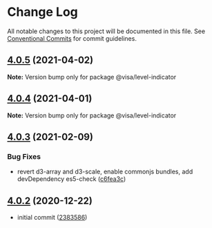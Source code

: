 # Change Log

All notable changes to this project will be documented in this file.
See [Conventional Commits](https://conventionalcommits.org) for commit guidelines.

## [4.0.5](https://github.com/visa/visa-chart-components/compare/@visa/level-indicator@4.0.4...@visa/level-indicator@4.0.5) (2021-04-02)

**Note:** Version bump only for package @visa/level-indicator





## [4.0.4](https://github.com/visa/visa-chart-components/compare/@visa/level-indicator@4.0.3...@visa/level-indicator@4.0.4) (2021-04-01)

**Note:** Version bump only for package @visa/level-indicator





## [4.0.3](https://github.com/visa/visa-chart-components/compare/@visa/level-indicator@4.0.2...@visa/level-indicator@4.0.3) (2021-02-09)


### Bug Fixes

* revert d3-array and d3-scale, enable commonjs bundles, add devDependency es5-check ([c6fea3c](https://github.com/visa/visa-chart-components/commit/c6fea3c601dfc4650b52996721ead03a1b363e2b))





## [4.0.2](https://github.com/visa/visa-chart-components/tree/%40visa/level-indicator%404.0.2) (2020-12-22)

- initial commit ([2383586](https://github.com/visa/visa-chart-components/commit/238358698bb59b8f20f424eeedc7235f51e02037))
